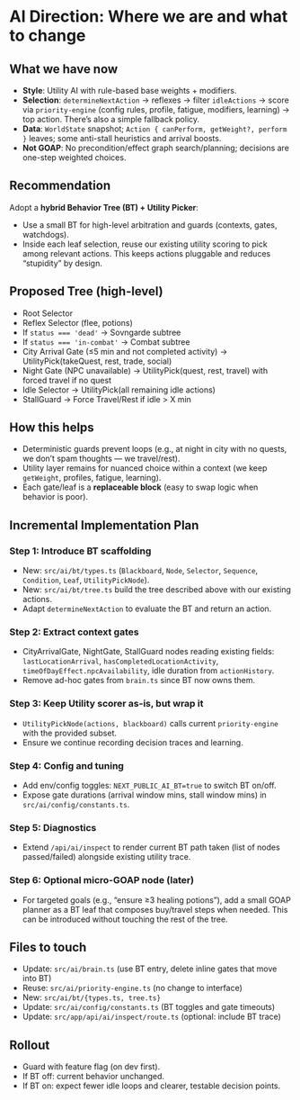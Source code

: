# AI Direction: Where we are and what to change

## What we have now

- **Style**: Utility AI with rule-based base weights + modifiers.
- **Selection**: `determineNextAction` → reflexes → filter `idleActions` → score via `priority-engine` (config rules, profile, fatigue, modifiers, learning) → top action. There’s also a simple fallback policy.
- **Data**: `WorldState` snapshot; `Action { canPerform, getWeight?, perform }` leaves; some anti-stall heuristics and arrival boosts.
- **Not GOAP**: No precondition/effect graph search/planning; decisions are one-step weighted choices.

## Recommendation

Adopt a **hybrid Behavior Tree (BT) + Utility Picker**:

- Use a small BT for high-level arbitration and guards (contexts, gates, watchdogs).
- Inside each leaf selection, reuse our existing utility scoring to pick among relevant actions. This keeps actions pluggable and reduces “stupidity” by design.

## Proposed Tree (high-level)

- Root Selector
- Reflex Selector (flee, potions)
- If `status === 'dead'` → Sovngarde subtree
- If `status === 'in-combat'` → Combat subtree
- City Arrival Gate (≤5 min and not completed activity) → UtilityPick(takeQuest, rest, trade, social)
- Night Gate (NPC unavailable) → UtilityPick(quest, rest, travel) with forced travel if no quest
- Idle Selector → UtilityPick(all remaining idle actions)
- StallGuard → Force Travel/Rest if idle > X min

## How this helps

- Deterministic guards prevent loops (e.g., at night in city with no quests, we don’t spam thoughts — we travel/rest).
- Utility layer remains for nuanced choice within a context (we keep `getWeight`, profiles, fatigue, learning).
- Each gate/leaf is a **replaceable block** (easy to swap logic when behavior is poor).

## Incremental Implementation Plan

### Step 1: Introduce BT scaffolding

- New: `src/ai/bt/types.ts` (`Blackboard`, `Node`, `Selector`, `Sequence`, `Condition`, `Leaf`, `UtilityPickNode`).
- New: `src/ai/bt/tree.ts` build the tree described above with our existing actions.
- Adapt `determineNextAction` to evaluate the BT and return an action.

### Step 2: Extract context gates

- CityArrivalGate, NightGate, StallGuard nodes reading existing fields: `lastLocationArrival`, `hasCompletedLocationActivity`, `timeOfDayEffect.npcAvailability`, idle duration from `actionHistory`.
- Remove ad-hoc gates from `brain.ts` since BT now owns them.

### Step 3: Keep Utility scorer as-is, but wrap it

- `UtilityPickNode(actions, blackboard)` calls current `priority-engine` with the provided subset.
- Ensure we continue recording decision traces and learning.

### Step 4: Config and tuning

- Add env/config toggles: `NEXT_PUBLIC_AI_BT=true` to switch BT on/off.
- Expose gate durations (arrival window mins, stall window mins) in `src/ai/config/constants.ts`.

### Step 5: Diagnostics

- Extend `/api/ai/inspect` to render current BT path taken (list of nodes passed/failed) alongside existing utility trace.

### Step 6: Optional micro-GOAP node (later)

- For targeted goals (e.g., “ensure ≥3 healing potions”), add a small GOAP planner as a BT leaf that composes buy/travel steps when needed. This can be introduced without touching the rest of the tree.

## Files to touch

- Update: `src/ai/brain.ts` (use BT entry, delete inline gates that move into BT)
- Reuse: `src/ai/priority-engine.ts` (no change to interface)
- New: `src/ai/bt/{types.ts, tree.ts}`
- Update: `src/ai/config/constants.ts` (BT toggles and gate timeouts)
- Update: `src/app/api/ai/inspect/route.ts` (optional: include BT trace)

## Rollout

- Guard with feature flag (on dev first).
- If BT off: current behavior unchanged.
- If BT on: expect fewer idle loops and clearer, testable decision points.